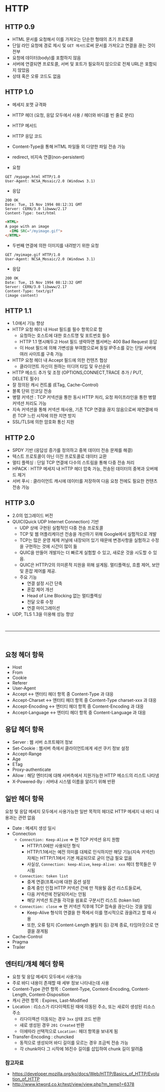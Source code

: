 # HTTP
## HTTP 0.9
- HTML 문서를 요청해서 이를 가져오는 단순한 형태의 초기 프로토콜
- 단일 라인 요청에 경로 제시 및 `GET 메서드`로써 문서를 가져오고 연결을 끊는 것이 전부
- 요청에 데이터(body)를 포함하지 않음
- 서버에 연결되면 프로토콜, 서버 및 포트가 필요하지 않으므로 전체 URL은 포함되지 않았음
- 상태 혹은 오류 코드도 없음

## HTTP 1.0
- 메세지 포맷 규격화
- HTTP 헤더 (요청, 응답 모두에서 사용 / 헤더와 바디를 빈 줄로 분리)
- HTTP 메서드
- HTTP 응답 코드
- Content-Type을 통해 HTML 파일들 외 다양한 파일 전송 가능
- redirect, 비지속 연결(non-persistent)

- 요청
```
GET /mypage.html HTTP/1.0
User-Agent: NCSA_Mosaic/2.0 (Windows 3.1)
```
- 응답
```
200 OK
Date: Tue, 15 Nov 1994 08:12:31 GMT
Server: CERN/3.0 libwww/2.17
Content-Type: text/html
```
```html
<HTML>
A page with an image
  <IMG SRC="/myimage.gif">
</HTML>
```

- 두번째 연결에 의한 이미지를 내려받기 위한 요청
```
GET /myimage.gif HTTP/1.0
User-Agent: NCSA_Mosaic/2.0 (Windows 3.1)
```
- 응답
```
200 OK
Date: Tue, 15 Nov 1994 08:12:32 GMT
Server: CERN/3.0 libwww/2.17
Content-Type: text/gif
(image content)
```

## HTTP 1.1
- 1.0에서 기능 향상
- HTTP 요청 헤더 내 Host 필드를 필수 항목으로 함
    - 요청하는 호스트에 대한 호스트명 및 포트번호 필수
    - HTTP 1.1 명시해두고 Host 필드 생략하면 웹서버는 400 Bad Request 응답
    - 이 Host 필드에 의해 가변성을 부여함으로써 동일 IP주소를 갖는 단일 서버에 여러 사이트를 구축 가능
- HTTP 요청 헤더 내 Accept 필드에 의한 컨텐츠 협상
    - 클라이언트 자신이 원하는 미디어 타입 및 우선순위 
- HTTP 메소드 추가 및 조정 (OPTIONS,CONNECT,TRACE 추가 /  PUT, DELETE 필수)
- 잘 정의된 캐시 컨트롤 (ETag, Cache-Control)
- 블록 단위 인코딩 전송
- 병렬 커넥션 : TCP 커넥션을 통한 동시 HTTP 처리, 요청 파이프라인을 통한 병렬 커넥션 처리도 가능
- 지속 커넥션을 통해 커넥션 재사용, 기존 TCP 연결을 끊지 않음으로써 재연결에 따른 TCP 느린 시작에 의한 지연 방지
- SSL/TLS에 의한 암호화 통신 지원

## HTTP 2.0
- SPDY 기반 (응답성 증가를 정의하고 중복 데이터 전송 문제를 해결)
- 텍스트 프로토콜이 아닌 이진 프로토콜로 데이터 교환
- 멀티 플렉싱 : 단일 TCP 연결에 다수의 스트림을 통해 다중 전송 처리 
- HPACK : HTTP 메세지 내 HTTP 헤더 압축 가능, 전송된 데이터의 중복과 오버헤드 제거
- 서버 푸시 : 클라이언트 캐시에 데이터를 저장하여 다음 요청 전에도 필요한 컨텐츠 전송 가능

## HTTP 3.0
- 2.0의 업그레이드 버전
- QUIC(Quick UDP Internet Connection) 기반
    - UDP 상에 구현된 실험적인 다중 전송 프로토콜
    - TCP 및 웹 어플리케이션 전송을 개선하기 위해 Google에서 실험적으로 개발 
    - TCP는 많은 운영 체제 커널에 내장되어 있기 때문에 변경사항을 실험하고 수정을 구현하는 것에 시간이 많이 듦
    - QUIC을 만들어 개발자는 더 빠르게 실험할 수 있고, 새로운 것을 시도할 수 있음.
    - QUIC은 HTTP/2의 의미론적 지원을 위해 설계됨. 멀티플랙싱, 흐름 제어, 보안 및 혼잡 제어를 제공.
    - 주요 기능
        - 연결 설정 시간 단축
        - 혼잡 제어 개선
        - Head of Line Blocking 없는 멀티플렉싱
        - 전달 오류 수정
        - 연결 마이그레이션
- UDP, TLS 1.3을 이용해 성능 향상

<br/>
<hr/>
<br/>


## 요청 헤더 항목
- Host
- From
- Cookie
- Referer
- User-Agent
- Accept <-> 엔터티 헤더 항목 중 Content-Type 과 대응
- Accept-Charset <-> 엔터티 헤더 항목 중 Content-Type charset-xxx 과 대응
- Accept-Encoding <-> 엔터티 헤더 항목 중 Content-Encoding 과 대응
- Accept-Language <-> 엔터티 헤더 항목 중 Content-Language 과 대응

## 응답 헤더 항목
- Server : 웹 서버 소프트웨어 정보
- Set-Cookie : 웹서버 측에서 클라이언트에게 세션 쿠키 정보 설정
- Accept-Range
- Age
- ETag
- Proxy-authenticate
- Allow : 해당 엔터티에 대해 서버측에서 지원가능한 HTTP 메소드의 리스트 나타냄
- X-Powered-By : 서버내 시스템 이름을 알리기 위해 반환

## 일반 헤더 항목
요청 및 응답 메세지 모두에서 사용가능한 일반 목적의 헤더로 HTTP 메세지 내 바디 내용과는 관련 없음
- Date : 메세지 생성 일시
- Connection
    - `Connection: Keep-Alive` => 현 TCP 커넥션 유지 원함
        - HTTP/1.0에만 사용되던 형식
        - HTTP/1.1에서는 예전 의미를 대체로 인식하지만 해당 기능(지속 커넥션) 자체는 HTTP/1.1에서 기본 제공되므로 굳이 언급 필요 없음
        - 사실상, `Connection: keep-Alive`, `keep-Alive: xxx` 헤더 항목들은 무시됨
    - `Connection: token list`
        - 중계 연결(프록시)에 대한 옵션 설정
        - 중계 중인 인접 HTTP 커넥션 간에 만 적용될 옵션 리스트들로써,
        - 다음 커넥션에 전달되어서는 안됨
        - 해당 커넥션 토큰들 각각을 쉼표로 구분시킨 리스트 (token list)
    - `Connection: close` => 현 커넥션 직후에 TCP 접속을 끊는다는 것을 알림
        - Keep-Alive 형식의 연결을 한 쪽에서 이를 명시적으로 끊을려고 할 때 사용
        - 또한, 오류 탐지 (Content-Length 불일치 등) 강제 종료, 타임아웃으로 연결을 끊게됨
- Cache-Control 
- Pragma
- Trailer

## 엔터티/개체 헤더 항목
- 요청 및 응답 메세지 모두에서 사용가능
- 주로 바디 내용이 존재할 때 세부 정보 나타내는데 사용
- Content-Type 관련 항목 : Content-Type, Content-Encoding, Content-Length, Content-Disposition
- 캐시 관련 항목 : Expires, Last-Modified
- Location : 리소스가 리다이렉트된 때에 이동된 주소, 또는 새로이 생성된 리소스 주소
    - 리다이렉션 이동되는 경우 `3xx` 상태 코드 반환
    - 새로 생성된 경우 `201 Created` 반환
    - 이에따라 선택적으로 `Location:` 헤더 항목을 보내게 됨
- Transfer-Encoding : chuncked
    - 동적으로 생성되어 바디 길이를 모르는 경우 조금씩 전송 가능
    - 각 chunk마다 그 시작에 16진수 길이를 삽입하여 chunk 길이 알려줌


### 참고자료
- https://developer.mozilla.org/ko/docs/Web/HTTP/Basics_of_HTTP/Evolution_of_HTTP
- http://www.ktword.co.kr/test/view/view.php?m_temp1=6378